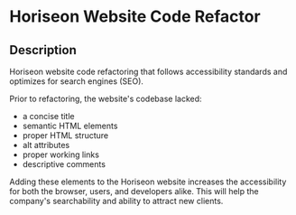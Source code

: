 # Horiseon Website Code Refactor

## Description

Horiseon website code refactoring that follows accessibility standards and optimizes for search engines (SEO).

Prior to refactoring, the website's codebase lacked:

 - a concise title
 - semantic HTML elements
 - proper HTML structure
 - alt attributes
 - proper working links
 - descriptive comments

 Adding these elements to the Horiseon website increases the accessibility for both the browser, users, and developers alike. This will help the company's searchability and ability to attract new clients.   


